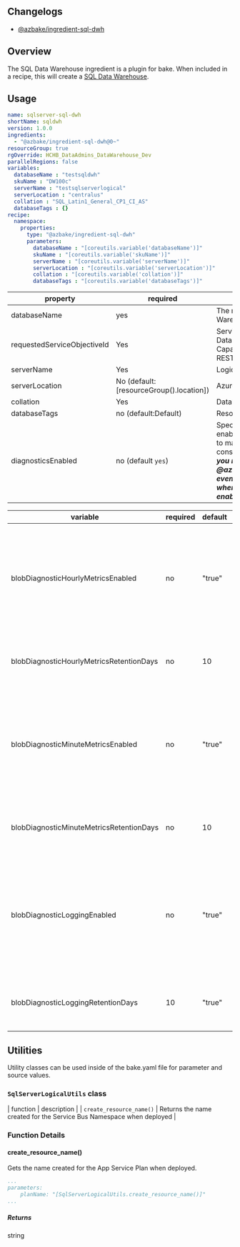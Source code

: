 ## Changelogs

* [@azbake/ingredient-sql-dwh](./CHANGELOG.md)

## Overview

The SQL Data Warehouse ingredient is a plugin for bake. When included in a recipe, this will create a [SQL Data Warehouse](https://docs.microsoft.com/en-us/azure/templates/microsoft.sql/2014-04-01/servers/databases#DatabaseProperties).

## Usage

```yaml
name: sqlserver-sql-dwh
shortName: sqldwh
version: 1.0.0
ingredients:
  - "@azbake/ingredient-sql-dwh@0~"
resourceGroup: true
rgOverride: HCHB_DataAdmins_DataWarehouse_Dev
parallelRegions: false
variables:
  databaseName : "testsqldwh"
  skuName : "DW100c"
  serverName : "testsqlserverlogical"
  serverLocation : "centralus"
  collation : "SQL_Latin1_General_CP1_CI_AS"
  databaseTags : {}
recipe:
  namespace:
    properties:
      type: "@azbake/ingredient-sql-dwh"
      parameters:
        databaseName : "[coreutils.variable('databaseName')]"
        skuName : "[coreutils.variable('skuName')]"
        serverName : "[coreutils.variable('serverName')]"
        serverLocation : "[coreutils.variable('serverLocation')]"
        collation : "[coreutils.variable('collation')]"
        databaseTags : "[coreutils.variable('databaseTags')]"
```

| property | required | description |
| -------- | -------- | ----------- |
| databaseName | yes | The name of the SQL Data Warehouse. |
| requestedServiceObjectiveId | Yes | Service tier of the SQL Data Warehouse. Use the Capabilities_ListByLocation REST API |
| serverName | Yes | Logical SQL Server Name. |
| serverLocation | No (default:[resourceGroup().location]) | Azure data center location. |
| collation |  Yes | Database collation |
| databaseTags | no (default:Default) | Resource tags  |
| diagnosticsEnabled | no (default `yes`) |  Specifies whether to enable diagnostic settings to make logs available for consumption.  **_Note that you must reference @azbake/ingredient-event-hub-namespace when diagnostics are enabled._** |

| variable |required|default|description|
|---------|--------|-----------|-----------|
| blobDiagnosticHourlyMetricsEnabled | no | "true" | Enables recording of hourly metrics to Storage Analytics. Currently accepts "true" / "false" as strings only. |
| blobDiagnosticHourlyMetricsRetentionDays | no | 10 | Data retention of hourly metrics in Storage Analytics. |
| blobDiagnosticMinuteMetricsEnabled | no | "true" | Enables recording of minute metrics to Storage Analytics. Currently accepts "true" / "false" as strings only.  |
| blobDiagnosticMinuteMetricsRetentionDays | no | 10 | Data retention of minute metrics in Storage Analytics |
| blobDiagnosticLoggingEnabled | no | "true" | Enables recording of diagnostic logs to Storage Analytics.   Currently accepts "true" / "false" as strings only. |
| blobDiagnosticLoggingRetentionDays | 10 | "true" | Data retention of diagnostic logs in Storage Analytics |

## Utilities

Utility classes can be used inside of the bake.yaml file for parameter and source values.

### ``SqlServerLogicalUtils`` class

| function | description |
| `create_resource_name()` | Returns the name created for the Service Bus Namespace when deployed |

### Function Details

#### create_resource_name()

Gets the name created for the App Service Plan when deployed.

```yaml
...
parameters:
    planName: "[SqlServerLogicalUtils.create_resource_name()]"
...
```

##### Returns

string